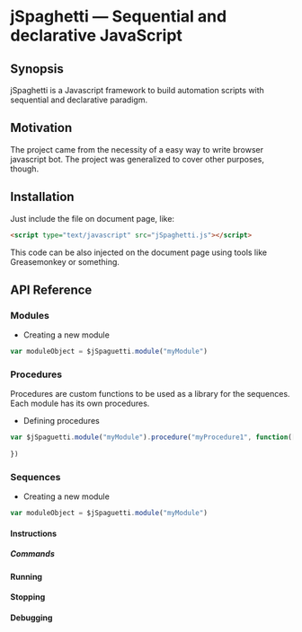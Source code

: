 jSpaghetti — Sequential and declarative JavaScript
==================================================

## Synopsis

jSpaghetti is a Javascript framework to build automation scripts with sequential and declarative paradigm.

## Motivation

The project came from the necessity of a easy way to write browser javascript bot. The project was generalized to cover other purposes, though.

## Installation

Just include the file on document page, like:
```html
<script type="text/javascript" src="jSpaghetti.js"></script>
```
This code can be also injected on the document page using tools like Greasemonkey or something.

## API Reference

### Modules
* Creating a new module
```js
var moduleObject = $jSpaguetti.module("myModule")
```

### Procedures
Procedures are custom functions to be used as a library for the sequences. Each module has its own procedures. 
* Defining procedures
```js
var $jSpaguetti.module("myModule").procedure("myProcedure1", function([sharedData[, internalFunctions]]){
	
})
```

### Sequences
* Creating a new module
```js
var moduleObject = $jSpaguetti.module("myModule")
```


#### Instructions

##### Commands

#### Running

#### Stopping

#### Debugging
